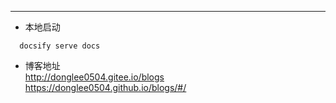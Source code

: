 
---

- 本地启动

```
  docsify serve docs
```

- 博客地址  
  <http://donglee0504.gitee.io/blogs>  
  <https://donglee0504.github.io/blogs/#/>
